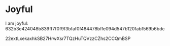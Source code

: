# Joyful

I am joyful: 632b3e424048b839ff7f0f9f3bfaf0f484478bffe094d547b120fabf569b6bdc


22extLxekaxhkSB27HrwXsr7TQzHuTQVzzCZhs2CCQmBSP